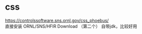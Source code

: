 # css

https://controlssoftware.sns.ornl.gov/css_phoebus/  
直接安装 ORNL/SNS/HFIR Download  （第二个） 自带jdk，比较好用
